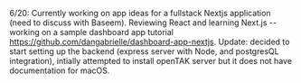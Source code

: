 6/20: Currently working on app ideas for a fullstack Nextjs application (need to discuss with Baseem). Reviewing React and learning Next.js -- working on a sample dashboard app tutorial https://github.com/dangabrielle/dashboard-app-nextjs. Update: decided to start setting up the backend (express server with Node, and postgresQL integration), intially attempted to install openTAK server but it does not have documentation for macOS.

